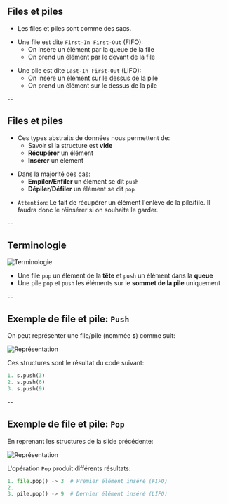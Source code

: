 ## Files et piles

- Les files et piles sont comme des sacs.

<!-- .element: class="fragment" -->

- Une file est dite `First-In First-Out` (FIFO):
  - On insère un élément par la queue de la file
  - On prend un élément par le devant de la file

<!-- .element: class="fragment" -->

- Une pile est dite `Last-In First-Out` (LIFO):
  - On insère un élément sur le dessus de la pile
  - On prend un élément sur le dessus de la pile

<!-- .element: class="fragment" -->

--

## Files et piles

- Ces types abstraits de données nous permettent de:
  - Savoir si la structure est **vide**
  - **Récupérer** un élément
  - **Insérer** un élément

<!-- .element: class="fragment" -->

- Dans la majorité des cas:
  - **Empiler/Enfiler** un élément se dit `push`
  - **Dépiler/Défiler** un élément se dit `pop`

<!-- .element: class="fragment" -->

- `Attention`: Le fait de récupérer un élément l'enlève de la pile/file. Il faudra donc le réinsérer si on souhaite le garder.

<!-- .element: class="fragment" -->

--

## Terminologie

![Terminologie](prog/images/pilesfiles/terminologie.svg)<!-- .element: class="stretch" style="width: 45%;" -->

- Une file `pop` un élément de la **tête** et `push` un élément dans la **queue**
- Une pile `pop` et `push` les éléments sur le **sommet de la pile** uniquement

--

## Exemple de file et pile: `Push`

On peut représenter une file/pile (nommée **s**) comme suit:

![Représentation](prog/images/pilesfiles/filesPilesRepresentation.svg)<!-- .element: class="stretch" style="max-width: 80%;" -->

Ces structures sont le résultat du code suivant:

```python
1. s.push(3)
2. s.push(6)
3. s.push(9)
```

--

## Exemple de file et pile: `Pop`

En reprenant les structures de la slide précédente:

![Représentation](prog/images/pilesfiles/filesPilesRepresentation.svg)<!-- .element: class="stretch" style="max-width: 80%;" -->

L'opération `Pop` produit différents résultats:

```python
1. file.pop() -> 3  # Premier élément inséré (FIFO)
2. 
3. pile.pop() -> 9  # Dernier élément inséré (LIFO)
```
